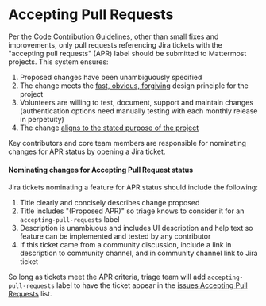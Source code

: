 # Accepting Pull Requests

Per the [Code Contribution Guidelines](http://docs.mattermost.com/developer/contribution-guide.html), other than small fixes and improvements, only pull requests referencing Jira tickets with the "accepting pull requests" (APR) label should be submitted to Mattermost projects. This system ensures:

1. Proposed changes have been unambiguously specified 
2. The change meets the [fast, obvious, forgiving](http://www.mattermost.org/design-principles/) design principle for the project
3. Volunteers are willing to test, document, support and maintain changes (authentication options need manually testing with each monthly release in perpetuity)
4. The change [aligns to the stated purpose of the project](http://www.mattermost.org/vision/#mattermost-teams-v1)

Key contributors and core team members are responsible for nominating changes for APR status by opening a Jira ticket. 

#### Nominating changes for Accepting Pull Request status 

Jira tickets nominating a feature for APR status should include the following: 

1. Title clearly and concisely describes change proposed
2. Title includes "(Proposed APR)" so triage knows to consider it for an `accepting-pull-requests` label
3. Description is unambiuous and includes UI description and help text so feature can be implemented and tested by any contributor
4. If this ticket came from a community discussion, include a link in description to community channel, and in community channel link to Jira ticket

So long as tickets meet the APR criteria, triage team will add `accepting-pull-requests` label to have the ticket appear in the [issues Accepting Pull Requests](https://mattermost.atlassian.net/issues/?filter=10101) list. 

